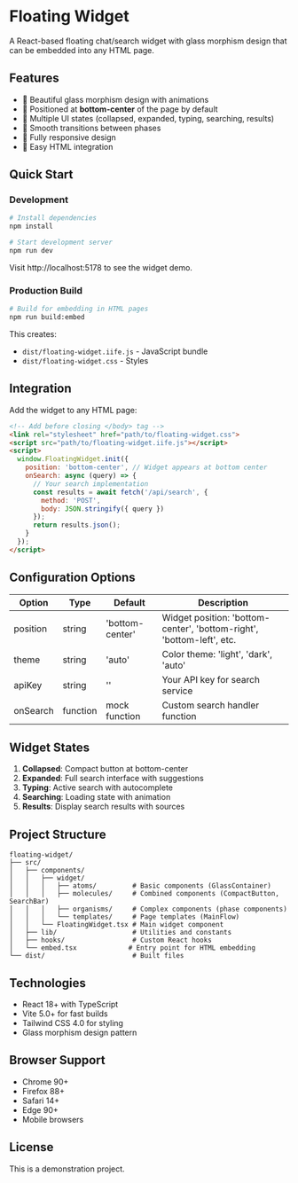 # Floating Widget

A React-based floating chat/search widget with glass morphism design that can be embedded into any HTML page.

## Features

- 🎨 Beautiful glass morphism design with animations
- 📍 Positioned at **bottom-center** of the page by default
- 🔄 Multiple UI states (collapsed, expanded, typing, searching, results)
- 🎯 Smooth transitions between phases
- 📱 Fully responsive design
- 🔌 Easy HTML integration

## Quick Start

### Development

```bash
# Install dependencies
npm install

# Start development server
npm run dev
```

Visit http://localhost:5178 to see the widget demo.

### Production Build

```bash
# Build for embedding in HTML pages
npm run build:embed
```

This creates:
- `dist/floating-widget.iife.js` - JavaScript bundle
- `dist/floating-widget.css` - Styles

## Integration

Add the widget to any HTML page:

```html
<!-- Add before closing </body> tag -->
<link rel="stylesheet" href="path/to/floating-widget.css">
<script src="path/to/floating-widget.iife.js"></script>
<script>
  window.FloatingWidget.init({
    position: 'bottom-center', // Widget appears at bottom center
    onSearch: async (query) => {
      // Your search implementation
      const results = await fetch('/api/search', {
        method: 'POST',
        body: JSON.stringify({ query })
      });
      return results.json();
    }
  });
</script>
```

## Configuration Options

| Option | Type | Default | Description |
|--------|------|---------|-------------|
| position | string | 'bottom-center' | Widget position: 'bottom-center', 'bottom-right', 'bottom-left', etc. |
| theme | string | 'auto' | Color theme: 'light', 'dark', 'auto' |
| apiKey | string | '' | Your API key for search service |
| onSearch | function | mock function | Custom search handler function |

## Widget States

1. **Collapsed**: Compact button at bottom-center
2. **Expanded**: Full search interface with suggestions
3. **Typing**: Active search with autocomplete
4. **Searching**: Loading state with animation
5. **Results**: Display search results with sources

## Project Structure

```
floating-widget/
├── src/
│   ├── components/
│   │   ├── widget/
│   │   │   ├── atoms/         # Basic components (GlassContainer)
│   │   │   ├── molecules/     # Combined components (CompactButton, SearchBar)
│   │   │   ├── organisms/     # Complex components (phase components)
│   │   │   └── templates/     # Page templates (MainFlow)
│   │   └── FloatingWidget.tsx # Main widget component
│   ├── lib/                   # Utilities and constants
│   ├── hooks/                 # Custom React hooks
│   └── embed.tsx             # Entry point for HTML embedding
└── dist/                      # Built files
```

## Technologies

- React 18+ with TypeScript
- Vite 5.0+ for fast builds
- Tailwind CSS 4.0 for styling
- Glass morphism design pattern

## Browser Support

- Chrome 90+
- Firefox 88+
- Safari 14+
- Edge 90+
- Mobile browsers

## License

This is a demonstration project.
